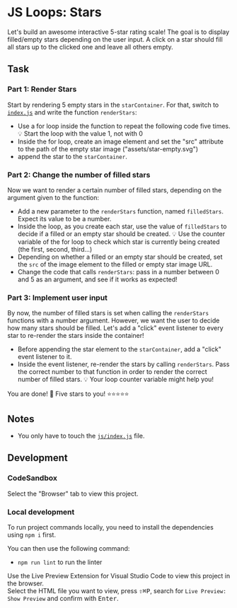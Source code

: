 # JS Loops: Stars

Let's build an awesome interactive 5-star rating scale! The goal is to display filled/empty stars depending on the user input. A click on a star should fill all stars up to the clicked one and leave all others empty.

## Task


### Part 1: Render Stars

Start by rendering 5 empty stars in the `starContainer`. For that, switch to [`index.js`](./js/index.js) and write the function `renderStars`:

- Use a for loop inside the function to repeat the following code five times.
  💡 Start the loop with the value 1, not with 0
- Inside the for loop, create an image element and set the "src" attribute to the path of the empty star image ("assets/star-empty.svg")
- append the star to the `starContainer`.

### Part 2: Change the number of filled stars

Now we want to render a certain number of filled stars, depending on the argument given to the function:

- Add a new parameter to the `renderStars` function, named `filledStars`. Expect its value to be a number.
- Inside the loop, as you create each star, use the value of `filledStars` to decide if a filled or an empty star should be created.
  💡 Use the counter variable of the for loop to check which star is currently being created (the first, second, third...)
- Depending on whether a filled or an empty star should be created, set the `src` of the image element to the filled or empty star image URL.
- Change the code that calls `renderStars`: pass in a number between 0 and 5 as an argument, and see if it works as expected!

### Part 3: Implement user input

By now, the number of filled stars is set when calling the `renderStars` functions with a number argument.
However, we want the user to decide how many stars should be filled. Let's add a "click" event listener to every star to re-render the stars inside the container!

- Before appending the star element to the `starContainer`, add a "click" event listener to it.
- Inside the event listener, re-render the stars by calling `renderStars`. Pass the correct number to that function in order to render the correct number of filled stars.
  💡 Your loop counter variable might help you!

You are done! 🎉 Five stars to you! ⭐️⭐️⭐️⭐️⭐️

## Notes

- You only have to touch the [`js/index.js`](./js/index.js) file.

## Development

### CodeSandbox

Select the "Browser" tab to view this project.

### Local development

To run project commands locally, you need to install the dependencies using `npm i` first.

You can then use the following command:

- `npm run lint` to run the linter

Use the Live Preview Extension for Visual Studio Code to view this project in the browser.  
Select the HTML file you want to view, press <kbd>⇧</kbd><kbd>⌘</kbd><kbd>P</kbd>, search for `Live Preview: Show Preview` and confirm with <kbd>Enter</kbd>.
